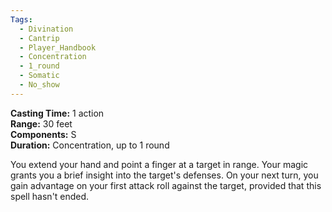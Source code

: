 ```yaml
---
Tags:
  - Divination
  - Cantrip
  - Player_Handbook
  - Concentration
  - 1_round
  - Somatic
  - No_show
---
```


**Casting Time:** 1 action  
**Range:** 30 feet  
**Components:** S  
**Duration:** Concentration, up to 1 round

You extend your hand and point a finger at a target in range. Your magic grants you a brief insight into the target's defenses. On your next turn, you gain advantage on your first attack roll against the target, provided that this spell hasn't ended.